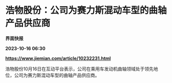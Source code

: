 # 浩物股份：公司为赛力斯混动车型的曲轴产品供应商
**界面快报**

**2023-10-16 06:30**

**https://www.jiemian.com/article/10232231.html**

浩物股份10月16日在互动平台表示，公司在乘用车发动机曲轴领域处于领先地位，公司为赛力斯混动车型的曲轴产品供应商。
